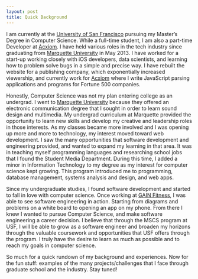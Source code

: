 ```yaml
---
layout: post
title: Quick Background
---
```


I am currently at the [University of San Francisco](https://www.usfca.edu/arts-sciences/graduate-programs/computer-science) pursuing my Master’s Degree in Computer Science. While a full-time student, I am also a part-time Developer at [Acxiom](http://www.acxiom.com/). I have held various roles in the tech industry since graduating from [Marquette University](http://www.marquette.edu/) in May 2013. I have worked for a start-up working closely with iOS developers, data scientists, and learning how to problem solve bugs in a simple and precise way. I have rebuilt the website for a publishing company, which exponentially increased viewership, and currently work for [Acxiom](http://www.acxiom.com/) where I write JavaScript parsing applications and programs for Fortune 500 companies.

Honestly, Computer Science was not my plan entering college as an undergrad. I went to [Marquette University](http://www.marquette.edu/) because they offered an electronic communication degree that I sought in order to learn sound design and multimedia. My undergrad curriculum at Marquette provided the opportunity to learn new skills and develop my creative and leadership roles in those interests. As my classes became more involved and I was opening up more and more to technology, my interest moved toward web development. I saw the many opportunities that software development and engineering provided, and wanted to expand my learning in that area. It was in teaching myself programming languages and researching school jobs that I found the Student Media Department. During this time, I added a minor in Information Technology to my degree as my interest for computer science kept growing. This program introduced me to programming, database management, systems analysis and design, and web apps. 

Since my undergraduate studies, I found software development and started to fall in love with computer science. Once working at [GAIN Fitness](https://gainfitness.com/), I was able to see software engineering in action. Starting from diagrams and problems on a white board to opening an app on my phone. From there I knew I wanted to pursue Computer Science, and make software engineering a career decision. I believe that through the MSCS program at USF, I will be able to grow as a software engineer and broaden my horizons through the valuable coursework and opportunities that USF offers through the program. I truly have the desire to learn as much as possible and to reach my goals in computer science. 

So much for a quick rundown of my background and experiences.  Now for the fun stuff: examples of the many projects/challenges that I face through graduate school and the industry. Stay tuned!
